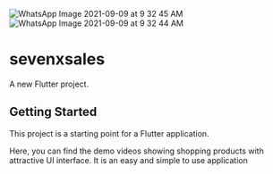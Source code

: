 ![WhatsApp Image 2021-09-09 at 9 32 45 AM](https://user-images.githubusercontent.com/55459142/132656920-579af996-b089-4a0c-8535-98d3c85c6b10.jpeg)
![WhatsApp Image 2021-09-09 at 9 32 44 AM](https://user-images.githubusercontent.com/55459142/132656974-c7a7a9cf-3793-4a02-8d06-89583c891335.jpeg)

# sevenxsales

A new Flutter project.

## Getting Started

This project is a starting point for a Flutter application.

Here, you can find the demo videos showing shopping products with attractive UI interface.
It is an easy and simple to use application
